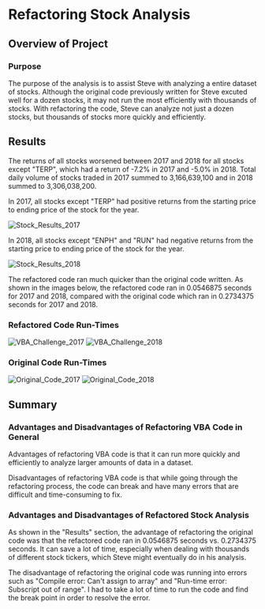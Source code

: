 # Refactoring Stock Analysis

## Overview of Project

### Purpose
The purpose of the analysis is to assist Steve with analyzing a entire dataset of stocks. Although the original code previously written for Steve excuted well for a dozen stocks, it may not run the most efficiently with thousands of stocks. With refactoring the code, Steve can analyze not just a dozen stocks, but thousands of stocks more quickly and efficiently.

## Results

The returns of all stocks worsened between 2017 and 2018 for all stocks except "TERP", which had a return of -7.2% in 2017 and -5.0% in 2018. Total daily volume of stocks traded in 2017 summed to 3,166,639,100 and in 2018 summed to 3,306,038,200.

In 2017, all stocks except "TERP" had positive returns from the starting price to ending price of the stock for the year. 

![Stock_Results_2017](https://user-images.githubusercontent.com/108503112/188239681-bd2ddfcb-7901-4ada-808f-6be0d4a6b7dc.png)

In 2018, all stocks except "ENPH" and "RUN" had negative returns from the starting price to ending price of the stock for the year.

![Stock_Results_2018](https://user-images.githubusercontent.com/108503112/188239704-908d4cb4-aa71-4a4a-8d90-77efa8d9cf83.png)

The refactored code ran much quicker than the original code written. As shown in the images below, the refactored code ran in 0.0546875 seconds for 2017 and 2018, compared with the original code which ran in 0.2734375 seconds for 2017 and 2018.

### Refactored Code Run-Times

![VBA_Challenge_2017](https://user-images.githubusercontent.com/108503112/188242281-a2943bec-a9d0-4228-be90-36dcfeb2667b.png)
![VBA_Challenge_2018](https://user-images.githubusercontent.com/108503112/188242285-87790d9e-f490-4b45-a70c-3d53cabdcff2.png)

### Original Code Run-Times

![Original_Code_2017](https://user-images.githubusercontent.com/108503112/188242677-da29dd1f-ab16-4d43-8ee2-639053202364.png)
![Original_Code_2018](https://user-images.githubusercontent.com/108503112/188242681-0c27dccd-f8d5-4385-be52-5e4b0fc57291.png)

## Summary

### Advantages and Disadvantages of Refactoring VBA Code in General
Advantages of refactoring VBA code is that it can run more quickly and efficiently to analyze larger amounts of data in a dataset.

Disadvantages of refactoring VBA code is that while going through the refactoring process, the code can break and have many errors that are difficult and time-consuming to fix. 

### Advantages and Disadvantages of Refactored Stock Analysis
As shown in the "Results" section, the advantage of refactoring the original code was that the refactored code ran in 0.0546875 seconds vs. 0.2734375 seconds. It can save a lot of time, especially when dealing with thousands of different stock tickers, which Steve might eventually do in his analysis.

The disadvantage of refactoring the original code was running into errors such as "Compile error: Can't assign to array" and "Run-time error: Subscript out of range". I had to take a lot of time to run the code and find the break point in order to resolve the error.
